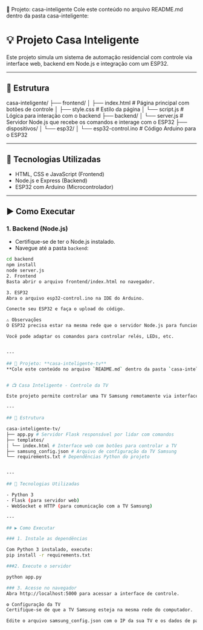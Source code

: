 📁 Projeto: casa-inteligente
Cole este conteúdo no arquivo README.md dentro da pasta casa-inteligente:


# 💡 Projeto Casa Inteligente

Este projeto simula um sistema de automação residencial com controle via interface web, backend em Node.js e integração com um ESP32.

---

## 📁 Estrutura

casa-inteligente/
├── frontend/
│ ├── index.html # Página principal com botões de controle
│ ├── style.css # Estilo da página
│ └── script.js # Lógica para interação com o backend
├── backend/
│ └── server.js # Servidor Node.js que recebe os comandos e interage com o ESP32
├── dispositivos/
│ └── esp32/
│ └── esp32-control.ino # Código Arduino para o ESP32


---

## 🚀 Tecnologias Utilizadas

- HTML, CSS e JavaScript (Frontend)
- Node.js e Express (Backend)
- ESP32 com Arduino (Microcontrolador)

---

## ▶️ Como Executar

### 1. Backend (Node.js)
- Certifique-se de ter o Node.js instalado.
- Navegue até a pasta `backend`:
```bash
cd backend
npm install
node server.js
2. Frontend
Basta abrir o arquivo frontend/index.html no navegador.

3. ESP32
Abra o arquivo esp32-control.ino na IDE do Arduino.

Conecte seu ESP32 e faça o upload do código.

⚠️ Observações
O ESP32 precisa estar na mesma rede que o servidor Node.js para funcionar corretamente.

Você pode adaptar os comandos para controlar relés, LEDs, etc.


---

## 📁 Projeto: **casa-inteligente-tv**  
**Cole este conteúdo no arquivo `README.md` dentro da pasta `casa-inteligente-tv`:**


# 📺 Casa Inteligente - Controle da TV

Este projeto permite controlar uma TV Samsung remotamente via interface web, utilizando Python e o protocolo de controle remoto da própria TV.

---

## 📁 Estrutura

casa-inteligente-tv/
├── app.py # Servidor Flask responsável por lidar com comandos
├── templates/
│ └── index.html # Interface web com botões para controlar a TV
├── samsung_config.json # Arquivo de configuração da TV Samsung
└── requirements.txt # Dependências Python do projeto


---

## 🚀 Tecnologias Utilizadas

- Python 3
- Flask (para servidor web)
- WebSocket e HTTP (para comunicação com a TV Samsung)

---

## ▶️ Como Executar

### 1. Instale as dependências

Com Python 3 instalado, execute:
pip install -r requirements.txt

###2. Execute o servidor

python app.py

### 3. Acesse no navegador
Abra http://localhost:5000 para acessar a interface de controle.

⚙️ Configuração da TV
Certifique-se de que a TV Samsung esteja na mesma rede do computador.

Edite o arquivo samsung_config.json com o IP da sua TV e os dados de pareamento.









